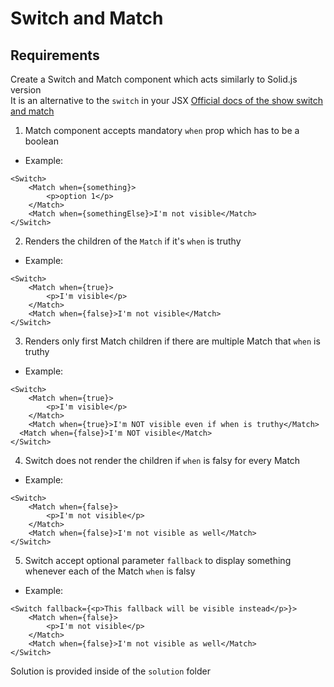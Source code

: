# Switch and Match

## Requirements
Create a Switch and Match component which acts similarly to Solid.js version  
It is an alternative to the `switch` in your JSX
[Official docs of the show switch and match](https://docs.solidjs.com/concepts/control-flow/conditional-rendering#switch-and-match)

1. Match component accepts mandatory `when` prop which has to be a boolean

- Example:

```tsx
<Switch>
	<Match when={something}>
		<p>option 1</p>
	</Match>
	<Match when={somethingElse}>I'm not visible</Match>
</Switch>
```

2. Renders the children of the `Match` if it's `when` is truthy

- Example:

```tsx
<Switch>
	<Match when={true}>
		<p>I'm visible</p>
	</Match>
	<Match when={false}>I'm not visible</Match>
</Switch>
```

3. Renders only first Match children if there are multiple Match that `when` is truthy

- Example:

```tsx
<Switch>
	<Match when={true}>
		<p>I'm visible</p>
	</Match>
	<Match when={true}>I'm NOT visible even if when is truthy</Match>
  <Match when={false}>I'm NOT visible</Match>
</Switch>
```

4. Switch does not render the children if `when` is falsy for every Match

- Example:

```tsx
<Switch>
	<Match when={false}>
		<p>I'm not visible</p>
	</Match>
	<Match when={false}>I'm not visible as well</Match>
</Switch>
```

5. Switch accept optional parameter `fallback` to display something whenever each of the Match `when` is falsy

- Example:

```tsx
<Switch fallback={<p>This fallback will be visible instead</p>}>
	<Match when={false}>
		<p>I'm not visible</p>
	</Match>
	<Match when={false}>I'm not visible as well</Match>
</Switch>
```

Solution is provided inside of the `solution` folder
